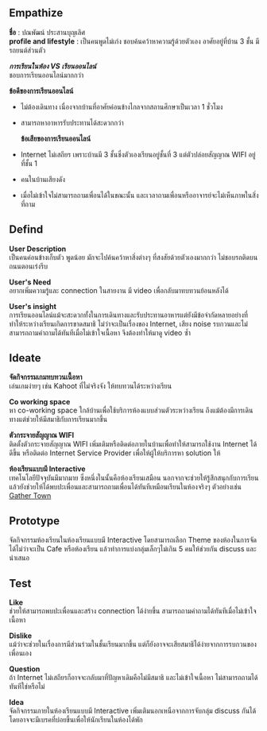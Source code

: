 ## Empathize

**ชื่อ** : ปณพัฒน์ ประสานบุญเลิศ  
**profile and lifestyle** : เป็นคนพูดไม่เก่ง ชอบค้นคว้าหาความรู้ด้วยตัวเอง อาศัยอยู่ที่บ้าน 3 ชั้น มีรถยนต์ส่วนตัว

**_การเรียนในห้อง VS เรียนออนไลน์_**  
ชอบการเรียนออนไลน์มากกว่า

**ข้อดีของการเรียนออนไลน์**

- ไม่ต้องเดินทาง เนื่องจากบ้านที่อาศัยค่อนข้างไกลจากสถานศึกษาเป็นเวลา 1 ชั่วโมง
- สามารถหาอาหารรับประทานได้สะดวกกว่า

  **ข้อเสียของการเรียนออนไลน์**

- Internet ไม่เสถียร เพราะบ้านมี 3 ชั้นซึ่งตัวเองเรียนอยู่ชั้นที่ 3 แต่ตัวปล่อยสัญญาณ WIFI อยู่ที่ชั้น 1
- คนในบ้านเสียงดัง
- เมื่อไม่เข้าใจไม่สามารถถามเพื่อนได้ในขณะนั้น และเวลาถามเพื่อนหรืออาจารย์จะไม่เห็นภาพในสิ่งที่ถาม

## Defind

**User Description**  
เป็นคนค่อนข้างเก็บตัว พูดน้อย มักจะไปค้นคว้าหาสิ่งต่างๆ ที่สงสัยด้วยตัวเองมากกว่า ไม่ชอบรถติดบนถนนตอนเร่งรีบ

**User's Need**  
อยากเพิ่มความรู้และ connection ในสายงาน มี video เพื่อกลับมาทบทวนย้อนหลังได้

**User's insight**  
การเรียนออนไลน์แม้จะสะดวกทั้งในการเดินทางและรับประทานอาหารแต่ยังมีข้อจำกัดหลายอย่างที่ทำให้ระหว่างเรียนเกิดการขาดสมาธิ ไม่ว่าจะเป็นเรื่องของ Internet, เสียง noise รบกวนและไม่สามารถถามคำถามได้ทันทีเมื่อไม่เข้าใจเนื้อหา จึงต้องทำให้มาดู video ซ้ำ

## Ideate

**จัดกิจกรรมเกมทบทวนเนื้อหา**  
เล่นเกมง่ายๆ เช่น Kahoot ที่ไม่จริงจัง ให้ทบทวนได้ระหว่างเรียน

**Co working space**  
หา co-working space ใกล้บ้านเพื่อใช้บริการห้องแบบส่วนตัวระหว่างเรียน ถึงแม้ต้องมีการเดินทางแต่ช่วยให้มีสมาธิกับการเรียนมากขึ้น

**ตัวกระจายสัญญาณ WIFI**  
ติดตั้งตัวกระจายสัญญาณ WIFI เพิ่มเติมหรือติดต่อภายในบ้านเพื่อทำให้สามารถใช้งาน Internet ได้ดีขึ้น หรือติดต่อ Internet Service Provider เพื่อให้ผู้ให้บริการหา solution ให้

**ห้องเรียนแบบมี Interactive**  
เทคโนโลยีปัจจุบันมีมากมาย ซึ่งหนึ่งในนั้นคือห้องเรียนเสมือน นอกจากจะช่วยให้รู้สึกสนุกกับการเรียนแล้วยังช่วยให้ได้พบปะเพื่อนและสามารถถามเพื่อนได้ทันทีเหมือนเรียนในห้องจริงๆ ตัวอย่างเช่น [Gather Town](https://www.gather.town/)

## Prototype

จัดกิจกรรมห้องเรียนในห้องเรียนแบบมี Interactive โดยสามารถเลือก Theme ของห้องในการจัดได้ไม่ว่าจะเป็น Cafe หรือห้องเรียน แล้วทำการแบ่งกลุ่มเล็กๆไม่เกิน 5 คนให้ช่วยกัน discuss และนำเสนอ

## Test

**Like**  
ช่วยให้สามารถพบปะเพื่อนและสร้าง connection ได้ง่ายขึ้น สามารถถามคำถามได้ทันทีเมื่อไม่เข้าใจเนื้อหา

**Dislike**  
แม้ว่าจะช่วยในเรื่องการมีส่วนร่วมในชั้นเรียนมากขึ้น แต่ก็ยังอาจจะเสียสมาธิได้ง่ายจากการรบกวนของเพื่อนเอง

**Question**  
ถ้า Internet ไม่เสถียรก็อาจจะกลับมาที่ปัญหาเดิมคือไม่มีสมาธิ และไม่เข้าใจเนื้อหา ไม่สามารถถามได้ทันทีใช่หรือไม่

**Idea**  
จัดกิจกรรมภายในห้องเรียนแบบมี Interactive เพิ่มเติมนอกเหนือจากการจับกลุ่ม discuss กันได้ โดยอาจจะมีเบรคที่บ่อยขึ้นเพื่อให้นักเรียนในห้องได้พัก
